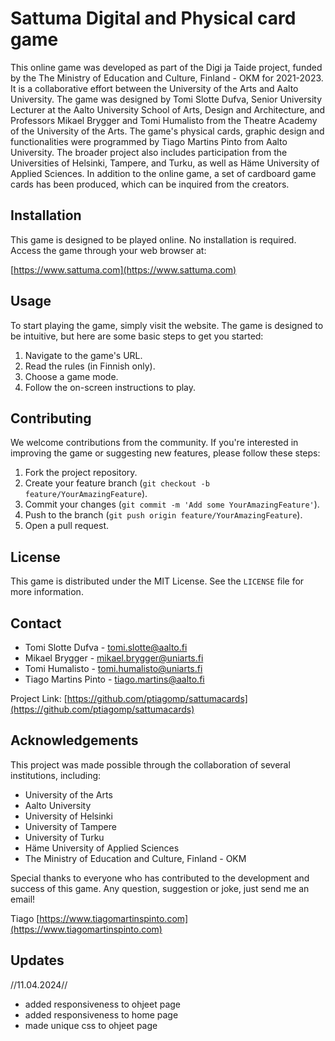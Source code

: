 # Sattuma Digital and Physical card game

This online game was developed as part of the Digi ja Taide project, funded by the The Ministry of Education and Culture, Finland - OKM for 2021-2023. It is a collaborative effort between the University of the Arts and Aalto University. The game was designed by Tomi Slotte Dufva, Senior University Lecturer at the Aalto University School of Arts, Design and Architecture, and Professors Mikael Brygger and Tomi Humalisto from the Theatre Academy of the University of the Arts. The game's physical cards, graphic design and functionalities were programmed by Tiago Martins Pinto from Aalto University. The broader project also includes participation from the Universities of Helsinki, Tampere, and Turku, as well as Häme University of Applied Sciences. In addition to the online game, a set of cardboard game cards has been produced, which can be inquired from the creators.

## Installation

This game is designed to be played online. No installation is required. Access the game through your web browser at:

[https://www.sattuma.com](https://www.sattuma.com)

## Usage

To start playing the game, simply visit the website. The game is designed to be intuitive, but here are some basic steps to get you started:

1. Navigate to the game's URL.
2. Read the rules (in Finnish only).
3. Choose a game mode.
4. Follow the on-screen instructions to play.

## Contributing

We welcome contributions from the community. If you're interested in improving the game or suggesting new features, please follow these steps:

1. Fork the project repository.
2. Create your feature branch (`git checkout -b feature/YourAmazingFeature`).
3. Commit your changes (`git commit -m 'Add some YourAmazingFeature'`).
4. Push to the branch (`git push origin feature/YourAmazingFeature`).
5. Open a pull request.

## License

This game is distributed under the MIT License. See the `LICENSE` file for more information.

## Contact

- Tomi Slotte Dufva - [tomi.slotte@aalto.fi](mailto:tomi.slotte@aalto.fi)
- Mikael Brygger - [mikael.brygger@uniarts.fi](mailto:mikael.brygger@uniarts.fi)
- Tomi Humalisto - [tomi.humalisto@uniarts.fi](mailto:tomi.humalisto@uniarts.fi)
- Tiago Martins Pinto - [tiago.martins@aalto.fi](mailto:tiago.martins@aalto.fi)

Project Link: [https://github.com/ptiagomp/sattumacards](https://github.com/ptiagomp/sattumacards)

## Acknowledgements

This project was made possible through the collaboration of several institutions, including:

- University of the Arts
- Aalto University
- University of Helsinki
- University of Tampere
- University of Turku
- Häme University of Applied Sciences
- The Ministry of Education and Culture, Finland - OKM

Special thanks to everyone who has contributed to the development and success of this game.
Any question, suggestion or joke, just send me an email!

Tiago
[https://www.tiagomartinspinto.com](https://www.tiagomartinspinto.com)


## Updates

//11.04.2024//
 - added responsiveness to ohjeet page
 - added responsiveness to home page
 - made unique css to ohjeet page